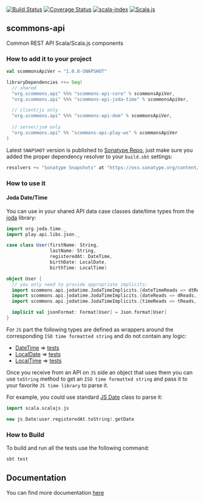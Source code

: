 
[![Build Status](https://travis-ci.org/scommons/scommons-api.svg?branch=master)](https://travis-ci.org/scommons/scommons-api)
[![Coverage Status](https://coveralls.io/repos/github/scommons/scommons-api/badge.svg?branch=master)](https://coveralls.io/github/scommons/scommons-api?branch=master)
[![scala-index](https://index.scala-lang.org/scommons/scommons-api/scommons-api-core/latest.svg)](https://index.scala-lang.org/scommons/scommons-api/scommons-api-core)
[![Scala.js](https://www.scala-js.org/assets/badges/scalajs-0.6.17.svg)](https://www.scala-js.org)

## scommons-api
Common REST API Scala/Scala.js components

### How to add it to your project

```scala
val scommonsApiVer = "1.0.0-SNAPSHOT"

libraryDependencies ++= Seq(
  // shared
  "org.scommons.api" %%% "scommons-api-core" % scommonsApiVer,
  "org.scommons.api" %%% "scommons-api-joda-time" % scommonsApiVer,

  // client/js only
  "org.scommons.api" %%% "scommons-api-dom" % scommonsApiVer,
  
  // server/jvm only
  "org.scommons.api" %% "scommons-api-play-ws" % scommonsApiVer
)
```

Latest `SNAPSHOT` version is published to [Sonatype Repo](https://oss.sonatype.org/content/repositories/snapshots/org/scommons/), just make sure you added
the proper dependency resolver to your `build.sbt` settings:
```scala
resolvers += "Sonatype Snapshots" at "https://oss.sonatype.org/content/repositories/snapshots/"
```

### How to use it

#### Joda Date/Time

You can use in your shared API data case classes date/time types from
the [joda](https://www.joda.org/joda-time/) library:
```scala
import org.joda.time._
import play.api.libs.json._

case class User(firstName: String,
                lastName: String,
                registeredAt: DateTime,
                birthDate: LocalDate,
                birthTime: LocalTime)

object User {
  // you only need to provide appropriate implicits:
  import scommons.api.jodatime.JodaTimeImplicits.{dateTimeReads => dtReads, dateTimeWrites => dtWrites}
  import scommons.api.jodatime.JodaTimeImplicits.{dateReads => dReads, dateWrites => dWrites}
  import scommons.api.jodatime.JodaTimeImplicits.{timeReads => tReads, timeWrites => tWrites}

  implicit val jsonFormat: Format[User] = Json.format[User]
}
```

For `JS` part the following types are defined as wrappers around
the corresponding `ISO time formatted string`
and do not contain any logic:
- [DateTime](joda-time/js/src/main/scala/org/joda/time/DateTime.scala) => [tests](joda-time/js/src/test/scala/org/joda/time/DateTimeSpec.scala)
- [LocalDate](joda-time/js/src/main/scala/org/joda/time/LocalDate.scala) => [tests](joda-time/js/src/test/scala/org/joda/time/LocalDateSpec.scala)
- [LocalTime](joda-time/js/src/main/scala/org/joda/time/LocalTime.scala) => [tests](joda-time/js/src/test/scala/org/joda/time/LocalTimeSpec.scala)

Once you receive from an API on `JS` side an object that uses them
you can use `toString` method to get an `ISO time formatted string`
and pass it to your favorite `JS time library` to parse it.

For example, you could use standard [JS Date](https://www.w3schools.com/jS/js_date_methods.asp)
class to parse it:
```scala
import scala.scalajs.js

new js.Date(user.registeredAt.toString).getDate
```

### How to Build

To build and run all the tests use the following command:
```bash
sbt test
```

## Documentation

You can find more documentation [here](https://scommons.org/scommons-api)
